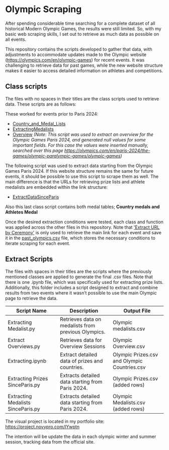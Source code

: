 # Olympic Scraping

After spending considerable time searching for a complete dataset of all historical Modern Olympic Games, the results were still limited. So, with my basic web scraping skills, I set out to retrieve as much data as possible on all events.

This repository contains the scripts developed to gather that data, with adjustments to accommodate updates made to the Olympic website (https://olympics.com/en/olympic-games) for recent events. It was challenging to retrieve data for past games, while the new website structure makes it easier to access detailed information on athletes and competitions.

## Class scripts

The files with no spaces in their titles are the class scripts used to retrieve data. These scripts are as follows:

These worked for events prior to Paris 2024:
* [Country_and_Medal_Lists](Country_and_Medals_Lists.py)
* [ExtractingMedalists](ExtractingMedalist.py)
* [Overview](Overviews.py) *(Note: This script was used to extract an overview for the Olympic Games Paris 2024, and generated null values for some important fields. For this case the values were inserted manually, searched over this page https://olympics.com/en/paris-2024/the-games/olympic-paralympic-games/olympic-games)*

The following script was used to extract data starting from the Olympic Games Paris 2024. If this website structure remains the same for future events, it should be possible to use this script to scrape them as well. The main difference is that the URLs for retrieving prize lists and athlete medalists are embedded within the link structure:
* [ExtractDataSinceParis](ExtractDataSinceParis.py)

Also this last class script contains both medal tables; **Country medals and Athletes Medal**

Once the desired extraction conditions were tested, each class and function was applied across the other files in this repository. Note that ['Extract URL by Ceremony'](Extract%20URL%20by%20Ceremony.py) is only used to retrieve the main link for each event and save it in the [past_olympics.csv](past_olympics.csv) file, which stores the necessary conditions to iterate scraping for each event.

## Extract Scripts

The files with spaces in their titles are the scripts where the previously mentioned classes are applied to generate the final .csv files. Note that there is one .ipynb file, which was specifically used for extracting prize lists. Additionally, this folder includes a script designed to extract and combine results from two events where it wasn’t possible to use the main Olympic page to retrieve the data.


| Script Name                           | Description                                               | Output File                                  |
|---------------------------------------|-----------------------------------------------------------|----------------------------------------------|
| Extracting Medalist.py                | Retrieves data on medalists from previous Olympics.       | Olympic medalists.csv                        |
| Extract Overviews.py                  | Retrieves data for Overview Sessions                      | Olympic Overview.csv                         |
| Extracting.ipynb                      | Extract detailed data of prizes and countries.            | Olympic Prizes.csv and Olympic Countries.csv |
| Extracting Prizes SinceParis.py       | Extracts detailed data starting from Paris 2024.          | Olympic Prizes.csv (added rows)              |
| Extracting Medalists SinceParis.py    | Extracts detailed data starting from Paris 2024.          | Olympic Medalists.csv (added rows)           |

The visual project is located in my portfolio site: https://project.novypro.com/IYwptn

The intention will be update the data in each olympic winter and summer session, tracking data from the official site.